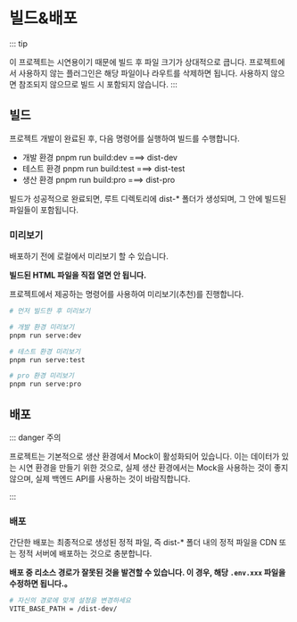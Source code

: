 # 빌드&배포

::: tip 

이 프로젝트는 시연용이기 때문에 빌드 후 파일 크기가 상대적으로 큽니다. 프로젝트에서 사용하지 않는 플러그인은 해당 파일이나 라우트를 삭제하면 됩니다. 사용하지 않으면 참조되지 않으므로 빌드 시 포함되지 않습니다.
:::

## 빌드

프로젝트 개발이 완료된 후, 다음 명령어를 실행하여 빌드를 수행합니다.

- 개발 환경 pnpm run build:dev ===> dist-dev
- 테스트 환경 pnpm run build:test ===> dist-test
- 생산 환경 pnpm run build:pro ===> dist-pro

빌드가 성공적으로 완료되면, 루트 디렉토리에 dist-* 폴더가 생성되며, 그 안에 빌드된 파일들이 포함됩니다.

### 미리보기

배포하기 전에 로컬에서 미리보기 할 수 있습니다.

**빌드된 HTML 파일을 직접 열면 안 됩니다.**

프로젝트에서 제공하는 명령어를 사용하여 미리보기(추천)를 진행합니다.

```bash
# 먼저 빌드한 후 미리보기

# 개발 환경 미리보기
pnpm run serve:dev

# 테스트 환경 미리보기
pnpm run serve:test

# pro 환경 미리보기
pnpm run serve:pro
```

## 배포

::: danger 주의

프로젝트는 기본적으로 생산 환경에서 Mock이 활성화되어 있습니다. 이는 데이터가 있는 시연 환경을 만들기 위한 것으로, 실제 생산 환경에서는 Mock을 사용하는 것이 좋지 않으며, 실제 백엔드 API를 사용하는 것이 바람직합니다.

:::

### 배포

간단한 배포는 최종적으로 생성된 정적 파일, 즉 dist-* 폴더 내의 정적 파일을 CDN 또는 정적 서버에 배포하는 것으로 충분합니다.

**배포 중 리소스 경로가 잘못된 것을 발견할 수 있습니다. 이 경우, 해당 `.env.xxx` 파일을 수정하면 됩니다.。**

```bash
# 자신의 경로에 맞게 설정을 변경하세요
VITE_BASE_PATH = /dist-dev/
```
